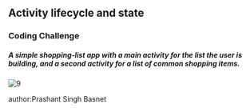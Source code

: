 <h2>Activity lifecycle and state </h2>
<h3>Coding Challenge</h3>
<h5> A simple shopping-list app with a main activity for the list the user is building, and a second activity for a list of common shopping items. </h5>


![9](https://user-images.githubusercontent.com/50170332/111468170-5e582a80-874d-11eb-9a84-16af9e839799.gif)





author:Prashant Singh Basnet